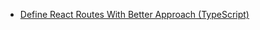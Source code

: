 - [Define React Routes With Better Approach (TypeScript)](https://medium.com/@ahsan-ali-mansoor/define-react-routes-with-better-approach-typescript-d07de782b517)
